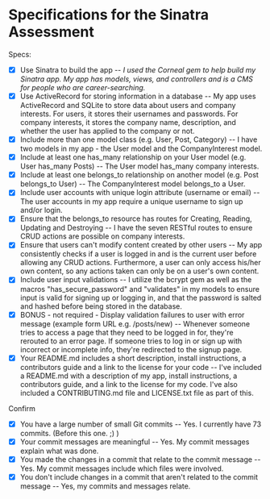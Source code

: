 # Specifications for the Sinatra Assessment

Specs:
- [x] Use Sinatra to build the app -- *I used the Corneal gem to help build my Sinatra app. My app has models, views, and controllers and is a CMS for people who are career-searching.*
- [x] Use ActiveRecord for storing information in a database -- My app uses ActiveRecord and SQLite to store data about users and company interests. For users, it stores their usernames and passwords. For company interests, it stores the company name, description, and whether the user has applied to the company or not. 
- [x] Include more than one model class (e.g. User, Post, Category) -- I have two models in my app - the User model and the CompanyInterest model. 
- [x] Include at least one has_many relationship on your User model (e.g. User has_many Posts) -- The User model has_many company interests.
- [x] Include at least one belongs_to relationship on another model (e.g. Post belongs_to User) -- The CompanyInterest model belongs_to a User.
- [x] Include user accounts with unique login attribute (username or email) -- The user accounts in my app require a unique username to sign up and/or login.
- [x] Ensure that the belongs_to resource has routes for Creating, Reading, Updating and Destroying -- I have the seven RESTful routes to ensure CRUD actions are possible on company interests.
- [x] Ensure that users can't modify content created by other users -- My app consistently checks if a user is logged in and is the current user before allowing any CRUD actions. Furthermore, a user can only access his/her own content, so any actions taken can only be on a user's own content.
- [x] Include user input validations -- I utilize the bcrypt gem as well as the macros "has_secure_password" and "validates" in my models to ensure input is valid for signing up or logging in, and that the password is salted and hashed before being stored in the database.
- [x] BONUS - not required - Display validation failures to user with error message (example form URL e.g. /posts/new) -- Whenever someone tries to access a page that they need to be logged in for, they're rerouted to an error page. If someone tries to log in or sign up with incorrect or incomplete info, they're redirected to the signup page.
- [x] Your README.md includes a short description, install instructions, a contributors guide and a link to the license for your code -- I've included a README.md with a description of my app, install instructions, a contributors guide, and a link to the license for my code. I've also included a CONTRIBUTING.md file and LICENSE.txt file as part of this.

Confirm
- [x] You have a large number of small Git commits -- Yes. I currently have 73 commits. (Before this one. ;) )
- [x] Your commit messages are meaningful  -- Yes. My commit messages explain what was done.
- [x] You made the changes in a commit that relate to the commit message -- Yes. My commit messages include which files were involved.
- [x] You don't include changes in a commit that aren't related to the commit message -- Yes, my commits and messages relate.